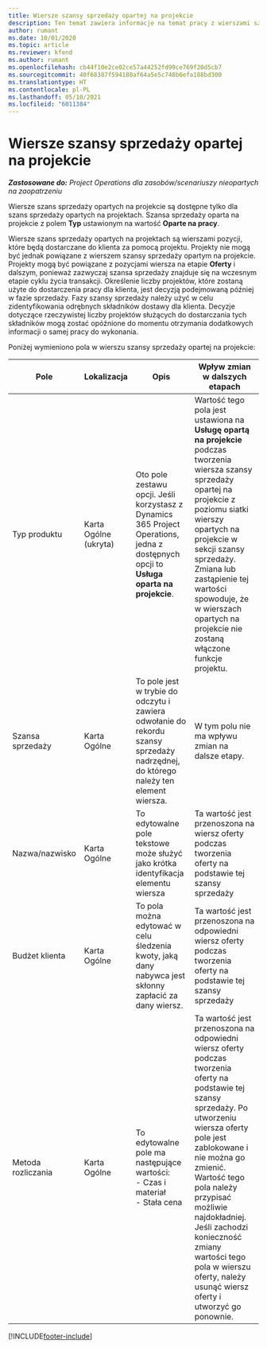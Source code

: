 ```yaml
---
title: Wiersze szansy sprzedaży opartej na projekcie
description: Ten temat zawiera informacje na temat pracy z wierszami szans sprzedaży opartych na projekcie.
author: rumant
ms.date: 10/01/2020
ms.topic: article
ms.reviewer: kfend
ms.author: rumant
ms.openlocfilehash: cb44f10e2ce02ce57a44252fd99ce769f20d5cb7
ms.sourcegitcommit: 40f68387f594180af64a5e5c748b6efa188bd300
ms.translationtype: HT
ms.contentlocale: pl-PL
ms.lasthandoff: 05/10/2021
ms.locfileid: "6011384"
---
```

# <a name="project-based-opportunity-lines"></a>Wiersze szansy sprzedaży opartej na projekcie

_**Zastosowane do:** Project Operations dla zasobów/scenariuszy nieopartych na zaopatrzeniu_


Wiersze szans sprzedaży opartych na projekcie są dostępne tylko dla szans sprzedaży opartych na projektach. Szansa sprzedaży oparta na projekcie z polem **Typ** ustawionym na wartość **Oparte na pracy**.

Wiersze szans sprzedaży opartych na projektach są wierszami pozycji, które będą dostarczane do klienta za pomocą projektu. Projekty nie mogą być jednak powiązane z wierszem szansy sprzedaży opartym na projekcie. Projekty mogą być powiązane z pozycjami wiersza na etapie **Oferty** i dalszym, ponieważ zazwyczaj szansa sprzedaży znajduje się na wczesnym etapie cyklu życia transakcji. Określenie liczby projektów, które zostaną użyte do dostarczenia pracy dla klienta, jest decyzją podejmowaną później w fazie sprzedaży. Fazy szansy sprzedaży należy użyć w celu zidentyfikowania odrębnych składników dostawy dla klienta. Decyzje dotyczące rzeczywistej liczby projektów służących do dostarczania tych składników mogą zostać opóźnione do momentu otrzymania dodatkowych informacji o samej pracy do wykonania.

Poniżej wymieniono pola w wierszu szansy sprzedaży opartej na projekcie:

| **Pole** | **Lokalizacja** | **Opis** | **Wpływ zmian w dalszych etapach** |
| --- | --- | --- | --- |
| Typ produktu | Karta Ogólne (ukryta) | Oto pole zestawu opcji. Jeśli korzystasz z Dynamics 365 Project Operations, jedna z dostępnych opcji to **Usługa oparta na projekcie**.  | Wartość tego pola jest ustawiona na **Usługę opartą na projekcie** podczas tworzenia wiersza szansy sprzedaży opartej na projekcie z poziomu siatki wierszy opartych na projekcie w sekcji szansy sprzedaży. <br> Zmiana lub zastąpienie tej wartości spowoduje, że w wierszach opartych na projekcie nie zostaną włączone funkcje projektu. |
| Szansa sprzedaży | Karta Ogólne | To pole jest w trybie do odczytu i zawiera odwołanie do rekordu szansy sprzedaży nadrzędnej, do którego należy ten element wiersza. | W tym polu nie ma wpływu zmian na dalsze etapy. |
| Nazwa/nazwisko | Karta Ogólne | To edytowalne pole tekstowe może służyć jako krótka identyfikacja elementu wiersza | Ta wartość jest przenoszona na wiersz oferty podczas tworzenia oferty na podstawie tej szansy sprzedaży |
| Budżet klienta | Karta Ogólne | To pola można edytować w celu śledzenia kwoty, jaką dany nabywca jest skłonny zapłacić za dany wiersz. | Ta wartość jest przenoszona na odpowiedni wiersz oferty podczas tworzenia oferty na podstawie tej szansy sprzedaży |
| Metoda rozliczania | Karta Ogólne | To edytowalne pole ma następujące wartości:</br>- Czas i materiał</br>- Stała cena | Ta wartość jest przenoszona na odpowiedni wiersz oferty podczas tworzenia oferty na podstawie tej szansy sprzedaży. Po utworzeniu wiersza oferty pole jest zablokowane i nie można go zmienić. Wartość tego pola należy przypisać możliwie najdokładniej. Jeśli zachodzi konieczność zmiany wartości tego pola w wierszu oferty, należy usunąć wiersz oferty i utworzyć go ponownie. |


[!INCLUDE[footer-include](../includes/footer-banner.md)]